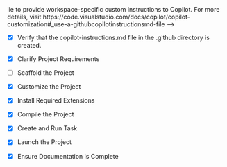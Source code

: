 <!-- U- [x] Scaffold the Project
	<!-- Next.js project scaffolded with TypeScript, Tailwind CSS, components created -->ile to provide workspace-specific custom instructions to Copilot. For more details, visit https://code.visualstudio.com/docs/copilot/copilot-customization#_use-a-githubcopilotinstructionsmd-file -->
- [x] Verify that the copilot-instructions.md file in the .github directory is created.

- [x] Clarify Project Requirements
	<!-- Next.js project for "Tuntutan Rakyat" website with TypeScript, Tailwind CSS, modern UI, progress tracking, and interactive features -->

- [ ] Scaffold the Project
	<!--
	Ensure that the previous step has been marked as completed.
	Call project setup tool with projectType parameter.
	Run scaffolding command to create project files and folders.
	Use '.' as the working directory.
	If no appropriate projectType is available, search documentation using available tools.
	Otherwise, create the project structure manually using available file creation tools.
	-->

- [x] Customize the Project
	<!-- Website Tuntutan Rakyat dengan fitur countdown, progress tracker, panduan demo, dan responsive design telah dibuat -->

- [x] Install Required Extensions
	<!-- No extensions needed -->

- [x] Compile the Project
	<!-- Dependencies installed successfully -->

- [x] Create and Run Task
	<!-- Development server started successfully on http://localhost:3000 -->

- [x] Launch the Project
	<!-- Project launched successfully at http://localhost:3000 -->

- [x] Ensure Documentation is Complete
	<!-- README.md and copilot-instructions.md completed -->
